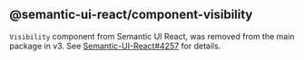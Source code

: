 ## @semantic-ui-react/component-visibility

`Visibility` component from Semantic UI React, was removed from the main package in v3.
See [Semantic-UI-React#4257](https://github.com/Semantic-Org/Semantic-UI-React/pull/4257) for details.
